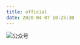 ```yaml
---
title: official
date: 2020-04-07 10:25:30
---
```




![公众号](http://rangerzhou.top/images/qrcode_official_15cm.jpg)